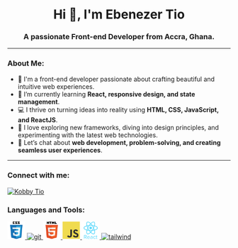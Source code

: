 <h1 align="center">Hi 👋, I'm Ebenezer Tio</h1>
<h3 align="center">A passionate Front-end Developer from Accra, Ghana.</h3>

---

### About Me:

- 🌟 I'm a front-end developer passionate about crafting beautiful and intuitive web experiences.
- 🌱 I’m currently learning **React, responsive design, and state management**.
- 💻 I thrive on turning ideas into reality using **HTML, CSS, JavaScript, and ReactJS**.
- 🚀 I love exploring new frameworks, diving into design principles, and experimenting with the latest web technologies.
- 💬 Let’s chat about **web development, problem-solving, and creating seamless user experiences**.

---

<h3 align="left">Connect with me:</h3>
<p align="left">
<a href="https://www.linkedin.com/in/ebenezer-kobby-tio/" target="blank"><img align="center" src="https://raw.githubusercontent.com/rahuldkjain/github-profile-readme-generator/master/src/images/icons/Social/linked-in-alt.svg" alt="Kobby Tio" height="30" width="40" /></a>
</p>

<h3 align="left">Languages and Tools:</h3>
<p align="left">

<a href="https://www.w3schools.com/css/" target="_blank" rel="noreferrer"> <img src="https://raw.githubusercontent.com/devicons/devicon/master/icons/css3/css3-original-wordmark.svg" alt="css3" width="40" height="40"/> </a><a href="https://git-scm.com/" target="_blank" rel="noreferrer"> <img src="https://www.vectorlogo.zone/logos/git-scm/git-scm-icon.svg" alt="git" width="40" height="40"/> </a><a href="https://www.w3.org/html/" target="_blank" rel="noreferrer"> <img src="https://raw.githubusercontent.com/devicons/devicon/master/icons/html5/html5-original-wordmark.svg" alt="html5" width="40" height="40"/> </a><a href="https://developer.mozilla.org/en-US/docs/Web/JavaScript" target="_blank" rel="noreferrer"> <img src="https://raw.githubusercontent.com/devicons/devicon/master/icons/javascript/javascript-original.svg" alt="javascript" width="40" height="40"/> </a><a href="https://reactjs.org/" target="_blank" rel="noreferrer"> <img src="https://raw.githubusercontent.com/devicons/devicon/master/icons/react/react-original-wordmark.svg" alt="react" width="40" height="40"/> </a><a href="https://tailwindcss.com/" target="_blank" rel="noreferrer"> <img src="https://www.vectorlogo.zone/logos/tailwindcss/tailwindcss-icon.svg" alt="tailwind" width="40" height="40"/> </a>

</p>
